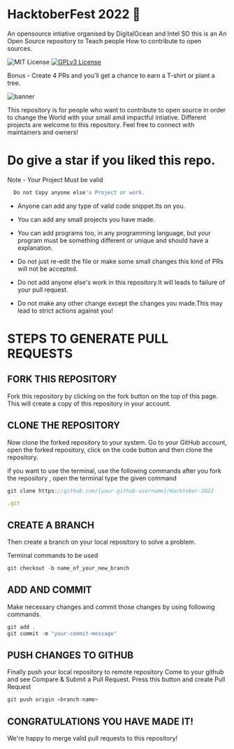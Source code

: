 # HacktoberFest 2022 👋
An opensource intiative organised by DigitalOcean and Intel
SO this is an An Open Source repository to Teach people How to contribute to open sources.

![MIT License](https://camo.githubusercontent.com/709f3cbabb06b8896edf6890835a638693bb9f70e6002a959e189190d55d6111/68747470733a2f2f6261646765732e66726170736f66742e636f6d2f6f732f76322f6f70656e2d736f757263652e7376673f763d313033) [![GPLv3 License](https://img.shields.io/badge/License-GPL%20v3-yellow.svg)](https://opensource.org/licenses/)

Bonus - Create 4 PRs and you'll get a chance to earn a T-shirt or plant a tree.


<!-- ![banner](https://user-images.githubusercontent.com/73028420/135714087-95c1e072-e5ce-4282-b541-6283e642aed2.jpeg) -->
![banner](https://user-images.githubusercontent.com/76773190/193485265-c9bf1170-d3c5-4194-9eef-ff5583a71177.png)

This repository is for people who want to contribute to open source in order to change the World with your small amd impactful intiative. Different projects are welcome to this repository.
Feel free to connect with maintainers and owners!

   # Do give a star if you liked this repo.
   
  

Note - Your Project Must be valid

```bash
  Do not Copy anyone else's Project or work.
```
- Anyone can add any type of valid code snippet.Its on you.

- You can add any small projects you have made.

- You can add programs too, in any programming language, but your program must be something different or unique and should have a explanation.

- Do not just re-edit the file or make some small changes this kind of PRs will not be accepted.

- Do not add anyone else's work in this repository.It will leads to failure of your pull request.

- Do not make any other change except the changes you made.This may lead to strict actions against you!

# STEPS TO GENERATE PULL REQUESTS

## FORK THIS REPOSITORY
Fork this repository by clicking on the fork button on the top of this page. This will create a copy of this repository in your account.

## CLONE THE REPOSITORY
Now clone the forked repository to your system. Go to your GitHub account, open the forked repository, click on the code button and then clone the repository.

if you want to use the terminal, use the following commands after you fork the repository , open the terminal type the given command

```javascript
git clone https://github.com/{your-github-username}/Hacktober-2022

.git


```
## CREATE A BRANCH
Then create a branch on your local repository to solve a problem.

Terminal commands to be used

```javascript
git checkout -b name_of_your_new_branch


```

## ADD AND COMMIT
Make necessary changes and commit those changes by using following commands.

```javascript
git add .
git commit -m "your-commit-message"


```


## PUSH CHANGES TO GITHUB
Finally push your local repository to remote repository
Come to your github and see Compare & Submit a Pull Request. Press this button and create Pull Request

```javascript
git push origin <branch-name>


```

## CONGRATULATIONS YOU HAVE MADE IT!


We're happy to merge valid pull requests to this repository!


  




